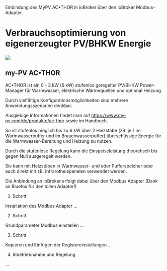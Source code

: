 Einbindung des MyPV AC•THOR in ioBroker über den ioBroker Modbus-Adapter.

# Verbrauchsoptimierung von eigenerzeugter PV/BHKW Energie #


<img src="https://user-images.githubusercontent.com/819464/50426039-99c46100-0884-11e9-80e0-0c48ba5f803a.jpg"></img>

## my-PV AC•THOR ##

AC•THOR ist ein 0 - 3 kW (6 kW) stufenlos geregelter PV/BHKW Power-Manager für
Warmwasser, elektrische Wärmequellen und optional Heizung.

Durch vielfältige Konfigurationsmöglichkeiten sind mehrere Anwendungsszenarien denkbar.

Ausgiebige Informationen findet man auf https://www.my-pv.com/de/produkte/ac-thor sowie im Handbuch.

So ist stufenlos möglich bis zu 6 kW über 2 Heizstäbe (zB. je 1 im Warmwasserpuffer und im Brauchwasserpuffer) überschüssige Energie für die Warmwasser-Bereitung und Heizung
zu nutzen.

Durch die stufenlose Regelung kann die Einspeiseleistung theoretisch bis gegen Null ausgeregelt werden.

Sie kann mit Heizstäben in Warmwasser- und oder Pufferspeicher oder auch direkt mit zB. Infrarotheizpanelen verwendet werden.


Die Anbindung an ioBroker erfolgt dabei über den Modbus Adapter
(Dank an Bluefox für den tollen Adapter!)

1. Schritt

  Installation des Modbus Adapter
  ...

2. Schritt

  Grundparameter Modbus einstellen
  ...

3. Schritt

  Kopieren und Einfügen der Registereinstellungen
  ...

4. Inbetriebnahme und Regelung

  ...
